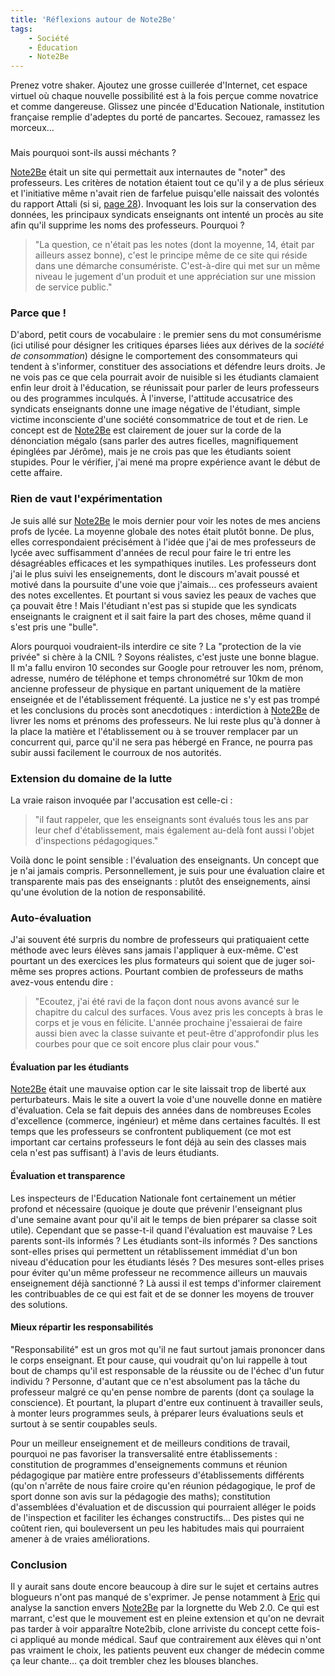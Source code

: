```yaml
---
title: 'Réflexions autour de Note2Be'
tags:
    - Société
    - Éducation
    - Note2Be
---
```


Prenez votre shaker. Ajoutez une grosse cuillerée d'Internet, cet espace virtuel
où chaque nouvelle possibilité est à la fois perçue comme novatrice et comme
dangereuse. Glissez une pincée d'Education Nationale, institution française
remplie d'adeptes du porté de pancartes. Secouez, ramassez les morceux…

### <!-- more -->

Mais pourquoi sont-ils aussi méchants ?

[Note2Be](http://www.note2be.com) était un site qui permettait aux internautes
de "noter" des professeurs. Les critères de notation étaient tout ce qu'il y a
de plus sérieux et l'initiative même n'avait rien de farfelue puisqu'elle
naissait des volontés du rapport Attali (si si,
[page 28](http://www.ladocumentationfrancaise.fr/var/storage/rapports-publics/084000041/0000.pdf)).
Invoquant les lois sur la conservation des données, les principaux syndicats
enseignants ont intenté un procès au site afin qu'il supprime les noms des
professeurs. Pourquoi ?

> "La question, ce n'était pas les notes (dont la moyenne, 14, était par
> ailleurs assez bonne), c'est le principe même de ce site qui réside dans une
> démarche consumériste. C'est-à-dire qui met sur un même niveau le jugement
> d'un produit et une appréciation sur une mission de service public."

### Parce que !

D'abord, petit cours de vocabulaire : le premier sens du mot consumérisme (ici
utilisé pour désigner les critiques éparses liées aux dérives de la _société de
consommation_) désigne le comportement des consommateurs qui tendent à
s'informer, constituer des associations et défendre leurs droits. Je ne vois pas
ce que cela pourrait avoir de nuisible si les étudiants clamaient enfin leur
droit à l'éducation, se réunissait pour parler de leurs professeurs ou des
programmes inculqués. À l'inverse, l'attitude accusatrice des syndicats
enseignants donne une image négative de l'étudiant, simple victime inconsciente
d'une société consommatrice de tout et de rien. Le concept est de
[Note2Be](http://www.note2be.com) est clairement de jouer sur la corde de la
dénonciation mégalo (sans parler des autres ficelles, magnifiquement épinglées
par Jérôme), mais je ne crois pas que les étudiants soient stupides. Pour le
vérifier, j'ai mené ma propre expérience avant le début de cette affaire.

### Rien de vaut l'expérimentation

Je suis allé sur [Note2Be](http://www.note2be.com) le mois dernier pour voir les
notes de mes anciens profs de lycée. La moyenne globale des notes était plutôt
bonne. De plus, elles correspondaient précisément à l'idée que j'ai de mes
professeurs de lycée avec suffisamment d'années de recul pour faire le tri entre
les désagréables efficaces et les sympathiques inutiles. Les professeurs dont
j'ai le plus suivi les enseignements, dont le discours m'avait poussé et motivé
dans la poursuite d'une voie que j'aimais… ces professeurs avaient des notes
excellentes. Et pourtant si vous saviez les peaux de vaches que ça pouvait être
! Mais l'étudiant n'est pas si stupide que les syndicats enseignants le
craignent et il sait faire la part des choses, même quand il s'est pris une
"bulle".

Alors pourquoi voudraient-ils interdire ce site ? La "protection de la vie
privée" si chère à la CNIL ? Soyons réalistes, c'est juste une bonne blague. Il
m'a fallu environ 10 secondes sur Google pour retrouver les nom, prénom,
adresse, numéro de téléphone et temps chronométré sur 10km de mon ancienne
professeur de physique en partant uniquement de la matière enseignée et de
l'établissement fréquenté. La justice ne s'y est pas trompé et les conclusions
du procès sont anecdotiques : interdiction à [Note2Be](http://www.note2be.com)
de livrer les noms et prénoms des professeurs. Ne lui reste plus qu'à donner à
la place la matière et l'établissement ou à se trouver remplacer par un
concurrent qui, parce qu'il ne sera pas hébergé en France, ne pourra pas subir
aussi facilement le courroux de nos autorités.

### Extension du domaine de la lutte

La vraie raison invoquée par l'accusation est celle-ci :

> "il faut rappeler, que les enseignants sont évalués tous les ans par leur chef
> d'établissement, mais également au-delà font aussi l'objet d'inspections
> pédagogiques."

Voilà donc le point sensible : l'évaluation des enseignants. Un concept que je
n'ai jamais compris. Personnellement, je suis pour une évaluation claire et
transparente mais pas des enseignants : plutôt des enseignements, ainsi qu'une
évolution de la notion de responsabilité.

### Auto-évaluation

J'ai souvent été surpris du nombre de professeurs qui pratiquaient cette méthode
avec leurs élèves sans jamais l'appliquer à eux-même. C'est pourtant un des
exercices les plus formateurs qui soient que de juger soi-même ses propres
actions. Pourtant combien de professeurs de maths avez-vous entendu dire :

> "Ecoutez, j'ai été ravi de la façon dont nous avons avancé sur le chapitre du
> calcul des surfaces. Vous avez pris les concepts à bras le corps et je vous en
> félicite. L'année prochaine j'essaierai de faire aussi bien avec la classe
> suivante et peut-être d'approfondir plus les courbes pour que ce soit encore
> plus clair pour vous."

#### Évaluation par les étudiants

[Note2Be](http://www.note2be.com) était une mauvaise option car le site laissait
trop de liberté aux perturbateurs. Mais le site a ouvert la voie d'une nouvelle
donne en matière d'évaluation. Cela se fait depuis des années dans de nombreuses
Ecoles d'excellence (commerce, ingénieur) et même dans certaines facultés. Il
est temps que les professeurs se confrontent publiquement (ce mot est important
car certains professeurs le font déjà au sein des classes mais cela n'est pas
suffisant) à l'avis de leurs étudiants.

#### Évaluation et transparence

Les inspecteurs de l'Education Nationale font certainement un métier profond et
nécessaire (quoique je doute que prévenir l'enseignant plus d'une semaine avant
pour qu'il ait le temps de bien préparer sa classe soit utile). Cependant que se
passe-t-il quand l'évaluation est mauvaise ? Les parents sont-ils informés ? Les
étudiants sont-ils informés ? Des sanctions sont-elles prises qui permettent un
rétablissement immédiat d'un bon niveau d'éducation pour les étudiants lésés ?
Des mesures sont-elles prises pour éviter qu'un même professeur ne recommence
ailleurs un mauvais enseignement déjà sanctionné ? Là aussi il est temps
d'informer clairement les contribuables de ce qui est fait et de se donner les
moyens de trouver des solutions.

#### Mieux répartir les responsabilités

"Responsabilité" est un gros mot qu'il ne faut surtout jamais prononcer dans le
corps enseignant. Et pour cause, qui voudrait qu'on lui rappelle à tout bout de
champs qu'il est responsable de la réussite ou de l'échec d'un futur individu ?
Personne, d'autant que ce n'est absolument pas la tâche du professeur malgré ce
qu'en pense nombre de parents (dont ça soulage la conscience). Et pourtant, la
plupart d'entre eux continuent à travailler seuls, à monter leurs programmes
seuls, à préparer leurs évaluations seuls et surtout à se sentir coupables
seuls.

Pour un meilleur enseignement et de meilleurs conditions de travail, pourquoi ne
pas favoriser la transversalité entre établissements : constitution de
programmes d'enseignements communs et réunion pédagogique par matière entre
professeurs d'établissements différents (qu'on n'arrête de nous faire croire
qu'en réunion pédagogique, le prof de sport donne son avis sur la pédagogie des
maths); constitution d'assemblées d'évaluation et de discussion qui pourraient
alléger le poids de l'inspection et faciliter les échanges constructifs… Des
pistes qui ne coûtent rien, qui bouleversent un peu les habitudes mais qui
pourraient amener à de vraies améliorations.

### Conclusion

Il y aurait sans doute encore beaucoup à dire sur le sujet et certains autres
blogueurs n'ont pas manqué de s'exprimer. Je pense notamment à
[Eric](http://www.presse-citron.net/note2becom-et-lespipolescom-le-web-20-serait-il-soluble-dans-les-tribunaux/)
qui analyse la sanction envers [Note2Be](http://www.note2be.com) par la
lorgnette du Web 2.0\. Ce qui est marrant, c'est que le mouvement est en pleine
extension et qu'on ne devrait pas tarder à voir apparaître Note2bib, clone
arriviste du concept cette fois-ci appliqué au monde médical. Sauf que
contrairement aux élèves qui n'ont pas vraiment le choix, les patients peuvent
eux changer de médecin comme ça leur chante… ça doit trembler chez les blouses
blanches.
